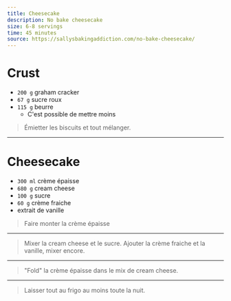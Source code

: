```yaml
---
title: Cheesecake
description: No bake cheesecake
size: 6-8 servings
time: 45 minutes
source: https://sallysbakingaddiction.com/no-bake-cheesecake/
---
```


# Crust

* `200 g` graham cracker
* `67 g` sucre roux
* `115 g` beurre
    * C'est possible de mettre moins

> Émietter les biscuits et tout mélanger.

---

# Cheesecake

* `300 ml` crème épaisse
* `680 g` cream cheese
* `100 g` sucre
* `60 g` crème fraiche
* extrait de vanille

> Faire monter la crème épaisse

---

> Mixer la cream cheese et le sucre. Ajouter la crème fraiche et la vanille, mixer encore.

---

> "Fold" la crème épaisse dans le mix de cream cheese.

---

> Laisser tout au frigo au moins toute la nuit.
